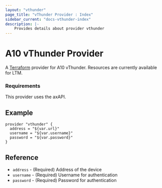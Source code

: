 ```yaml
---
layout: "vthunder"
page_title: "vThunder Provider : Index"
sidebar_current: "docs-vthunder-index"
description: |-
    Provides details about provider vthunder
---
```


# A10 vThunder Provider

A [Terraform](https://terraform.io) provider for A10 vThunder. Resources are currently available for LTM.

### Requirements

This provider uses the axAPI.

## Example

```
provider "vthunder" {
  address = "${var.url}"
  username = "${var.username}"
  password = "${var.password}"
}
```

## Reference

- `address` - (Required) Address of the device
- `username` - (Required) Username for authentication
- `password` - (Required) Password for authentication
